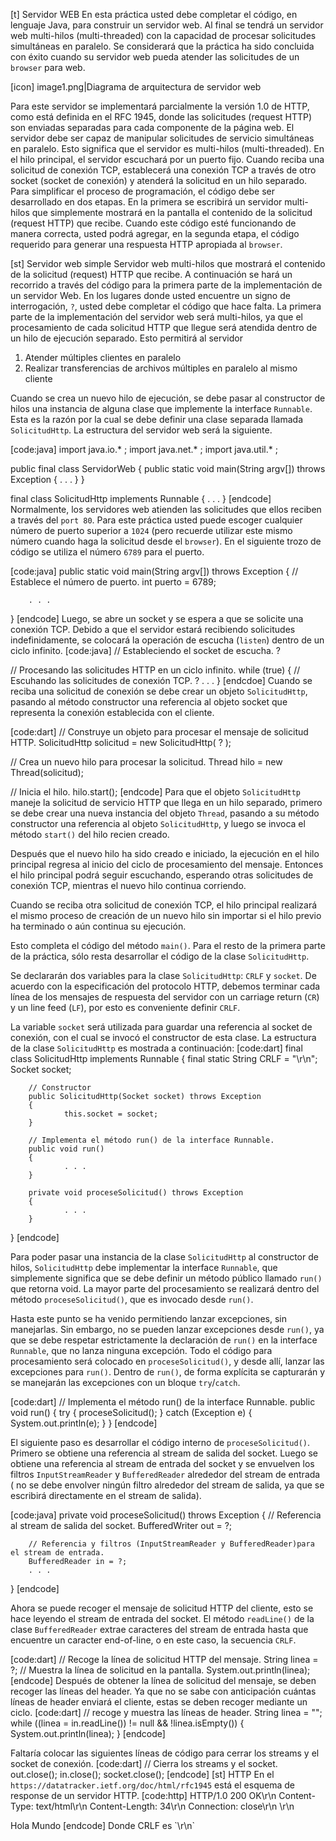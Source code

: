 [t] Servidor WEB
En esta práctica usted debe completar el código, en lenguaje Java, para construir un servidor web. Al final se tendrá un servidor web multi-hilos (multi-threaded) con la capacidad de procesar solicitudes simultáneas en paralelo. Se considerará que la práctica ha sido concluida con éxito cuando su servidor web pueda atender las solicitudes de un `browser` para web.

[icon] image1.png|Diagrama de arquitectura de servidor web

Para este servidor se implementará parcialmente la versión 1.0 de HTTP, como está definida en el RFC 1945, donde las solicitudes (request HTTP) son enviadas separadas para cada componente de la página web. El servidor debe ser capaz de manipular solicitudes de servicio simultáneas en paralelo. Esto significa que el servidor es multi-hilos (multi-threaded). En el hilo principal, el servidor escuchará por un puerto fijo. Cuando reciba una solicitud de conexión TCP, establecerá una conexión TCP a través de otro socket (socket de conexión) y atenderá la solicitud en un hilo separado. Para simplificar el proceso de programación, el código debe ser desarrollado en dos etapas. En la primera se escribirá un servidor multi-hilos que simplemente mostrará en la pantalla el contenido de la solicitud (request HTTP) que recibe. Cuando este código esté funcionando de manera correcta, usted podrá agregar, en la segunda etapa, el código requerido para generar una respuesta HTTP apropiada al `browser`.

[st] Servidor web simple
Servidor web multi-hilos que mostrará el contenido de la solicitud (request) HTTP que recibe. A continuación se hará un recorrido a través del código para la primera parte de la  implementación de un servidor Web. En los lugares donde usted encuentre un signo de interrogación, `?`, usted debe completar el código que hace falta.
La primera parte de la implementación del servidor web será multi-hilos, ya que el procesamiento de cada solicitud HTTP que llegue será atendida dentro de un hilo de ejecución separado. Esto permitirá al servidor
1. Atender múltiples clientes en paralelo
2. Realizar transferencias de archivos múltiples en paralelo al mismo cliente

Cuando se crea un nuevo hilo de ejecución, se debe pasar al constructor de hilos una instancia de alguna clase que implemente la interface `Runnable`. Esta es la razón por la cual se debe definir una clase separada llamada `SolicitudHttp`. La estructura del servidor web será la siguiente.

[code:java]
import java.io.* ;
import java.net.* ;
import java.util.* ;

public final class ServidorWeb {
        public static void main(String argv[]) throws Exception {
                . . .
        }
}

final class SolicitudHttp implements Runnable {
        . . .
}
[endcode]
Normalmente, los servidores web atienden las solicitudes que ellos reciben a través del `port 80`. Para este práctica usted puede escoger cualquier número de puerto superior a `1024` (pero recuerde utilizar este mismo número cuando haga la solicitud desde el `browser`). En el siguiente trozo de código se utiliza el número `6789` para el puerto.

[code:java]
public static void main(String argv[]) throws Exception {
        // Establece el número de puerto.
        int puerto = 6789;

        . . .
}
[endcode]
Luego, se abre un socket y se espera a que se solicite una conexión TCP. Debido a que el servidor estará recibiendo solicitudes indefinidamente, se colocará la operación de escucha (`listen`) dentro de un ciclo infinito. 
[code:java]
// Estableciendo el socket de escucha.
?

// Procesando las solicitudes HTTP en un ciclo infinito.
while (true) {
        // Escuhando las solicitudes de conexión TCP.
        ?
        . . .
}
[endcdoe]
Cuando se reciba una solicitud de conexión se debe crear un objeto `SolicitudHttp`, pasando al método constructor una referencia al objeto socket que representa la conexión establecida con el cliente.

[code:dart]
// Construye un objeto para procesar el mensaje de solicitud HTTP.
SolicitudHttp solicitud = new SolicitudHttp( ? );

// Crea un nuevo hilo para procesar la solicitud.
Thread hilo = new Thread(solicitud);

// Inicia el hilo.
hilo.start();
[endcode]
Para que el objeto `SolicitudHttp` maneje la solicitud de servicio HTTP que llega en un hilo separado, primero se debe crear una nueva instancia del objeto `Thread`, pasando a su método constructor una referencia al objeto `SolicitudHttp`, y luego se invoca el método `start()` del hilo recien creado.

Después que el nuevo hilo ha sido creado e iniciado, la ejecución en el hilo principal regresa al inicio del ciclo de procesamiento del mensaje. Entonces el hilo principal podrá seguir escuchando, esperando otras solicitudes de conexión TCP, mientras el nuevo hilo continua corriendo. 

Cuando se reciba otra solicitud de conexión TCP, el hilo principal realizará el mismo proceso de creación de un nuevo hilo sin importar si el hilo previo ha terminado o aún continua su ejecución.

Esto completa el código del método `main()`. Para el resto de la primera parte de la práctica, sólo resta desarrollar el código de la clase `SolicitudHttp`.

Se declararán dos variables para la clase `SolicitudHttp`: `CRLF` y `socket`. De acuerdo con la especificación del protocolo HTTP, debemos terminar cada línea de los mensajes de respuesta del servidor con un carriage return (`CR`) y un line feed (`LF`), por esto es conveniente definir `CRLF`. 

La variable `socket` será utilizada para guardar una referencia al socket de conexión, con el cual se invocó el constructor de esta clase. La estructura de la clase `SolicitudHttp` es mostrada a continuación:
[code:dart]
final class SolicitudHttp implements Runnable {
        final static String CRLF = "\r\n";
        Socket socket;

        // Constructor
        public SolicitudHttp(Socket socket) throws Exception 
        {
                this.socket = socket;
        }

        // Implementa el método run() de la interface Runnable.
        public void run()
        {
                . . .
        }

        private void proceseSolicitud() throws Exception
        {
                . . .
        }
}
[endcode]


Para poder pasar una instancia de la clase `SolicitudHttp` al constructor de hilos, `SolicitudHttp` debe implementar la interface `Runnable`, que simplemente significa que se debe definir un método público llamado `run()` que retorna void. La mayor parte del procesamiento se realizará dentro del método `proceseSolicitud()`, que es invocado desde `run()`.





Hasta este punto se ha venido permitiendo lanzar excepciones, sin manejarlas. Sin embargo, no se pueden lanzar excepciones desde `run()`, ya que se debe respetar estrictamente la declaración de `run()` en la interface `Runnable`, que no lanza ninguna excepción. Todo el código para procesamiento será colocado en `proceseSolicitud()`, y desde allí, lanzar las excepciones para `run()`. Dentro de `run()`, de forma explícita se capturarán y se manejarán las excepciones con un bloque `try`/`catch`.

[code:dart]
// Implementa el método run() de la interface Runnable.
public void run() {
        try {
                proceseSolicitud();
        } catch (Exception e) {
                System.out.println(e);
        }
}
[endcode]


El siguiente paso es desarrollar el código interno de `proceseSolicitud()`. Primero se obtiene una referencia al stream de salida del socket. Luego se obtiene una referencia al stream de entrada del socket y se envuelven los filtros `InputStreamReader` y `BufferedReader` alrededor del stream de entrada ( no se debe envolver ningún filtro alrededor del stream de salida, ya que se escribirá directamente en el stream de salida).

[code:java]
private void proceseSolicitud() throws Exception {
        // Referencia al stream de salida del socket.
        BufferedWriter out = ?;

        // Referencia y filtros (InputStreamReader y BufferedReader)para el stream de entrada.
        BufferedReader in = ?;
        . . .
}
[endcode]


Ahora se puede recoger el mensaje de solicitud HTTP del cliente, esto se hace leyendo el stream de entrada del socket. El método `readLine()` de la clase `BufferedReader` extrae caracteres del stream de entrada hasta que encuentre un caracter end-of-line, o en este caso, la secuencia `CRLF`.

[code:dart]
// Recoge la línea de solicitud HTTP del mensaje.
String linea = ?;
// Muestra la línea de solicitud en la pantalla.
System.out.println(linea);
[endcode]
Después de obtener la línea de solicitud del mensaje, se deben recoger las líneas del header. Ya que no se sabe con anticipación cuántas líneas de header enviará el cliente, estas se deben recoger mediante un ciclo.
[code:dart]
// recoge y muestra las líneas de header.
String linea = "";
while ((linea = in.readLine()) != null && !linea.isEmpty()) {
  System.out.println(linea);
}
[endcode]

Faltaría colocar las siguientes líneas de código para cerrar los streams y el socket de conexión.
[code:dart]
// Cierra los streams y el socket.
out.close();
in.close();
socket.close();
[endcode]
[st] HTTP 
En el `https://datatracker.ietf.org/doc/html/rfc1945` está el esquema de response de un servidor HTTP. 
[code:http]
HTTP/1.0 200 OK\r\n
Content-Type: text/html\r\n
Content-Length: 34\r\n
Connection: close\r\n
\r\n
<html><body>Hola Mundo</body></html>
[endcode]
Donde CRLF es `\r\n`
